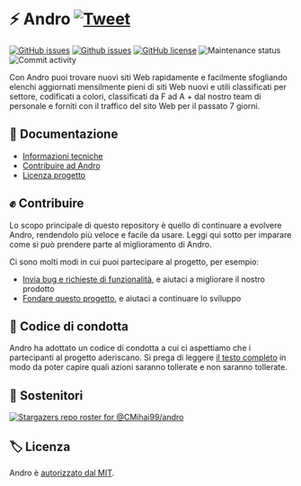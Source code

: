 # ⚡ Andro [![Tweet](https://img.shields.io/twitter/url/http/shields.io.svg?style=social)](https://twitter.com/intent/tweet?text=Find%20over%20100%20new%20and%20exciting%20websites%20at&url=http://cmihai99.github.io/andro&via=androteamfaq&hashtags=andro,webdevelopment,website,websitefinder,developers)

[![GitHub issues](https://img.shields.io/github/issues/CMihai99/andro?style=flat-square)](https://github.com/CMihai99/andro/issues)
[![Github issues](https://img.shields.io/github/issues-closed/CMihai99/andro?style=flat-square)](https://github.com/CMihai99/andro/issues?q=is%3Aissue+is%3Aclosed)
[![GitHub license](https://img.shields.io/github/license/CMihai99/andro?color=g&style=flat-square)](https://github.com/CMihai99/andro/blob/master/LICENSE)
![Maintenance status](https://img.shields.io/maintenance/yes/2021?style=flat-square)
![Commit activity](https://img.shields.io/github/commit-activity/w/CMihai99/andro?color=g&style=flat-square)

Con Andro puoi trovare nuovi siti Web rapidamente e facilmente sfogliando elenchi aggiornati mensilmente pieni di siti Web nuovi e utili classificati per settore, codificati a colori, classificati da F ad A + dal nostro team di personale e forniti con il traffico del sito Web per il passato 7 giorni.
## 📃 Documentazione

  - [Informazioni tecniche](https://github.com/CMihai99/andro/blob/main/README.md)
  - [Contribuire ad Andro](https://github.com/CMihai99/andro/blob/main/CONTRIBUTING.md)
  - [Licenza progetto](https://github.com/CMihai99/andro/blob/main/LICENSE)

## ✊ Contribuire

Lo scopo principale di questo repository è quello di continuare a evolvere Andro, rendendolo più veloce e facile da usare. Leggi qui sotto per imparare come si può prendere parte al miglioramento di Andro.

Ci sono molti modi in cui puoi partecipare al progetto, per esempio:

  - [Invia bug e richieste di funzionalità](https://github.com/CMihai99/andro/issues), e aiutaci a migliorare il nostro prodotto
  - [Fondare questo progetto](https://www.paypal.com/paypalme/Impulse884?locale.x=en_US), e aiutaci a continuare lo sviluppo

## 🙌 Codice di condotta

Andro ha adottato un codice di condotta a cui ci aspettiamo che i partecipanti al progetto aderiscano. Si prega di leggere [il testo completo](https://code.fb.com/codeofconduct) in modo da poter capire quali azioni saranno tollerate e non saranno tollerate.

## 👏 Sostenitori

[![Stargazers repo roster for @CMihai99/andro](https://reporoster.com/stars/CMihai99/andro)](https://github.com/CMihai99/andro/stargazers)

## 🏷 Licenza

Andro è [autorizzato dal MIT](LICENSE).
